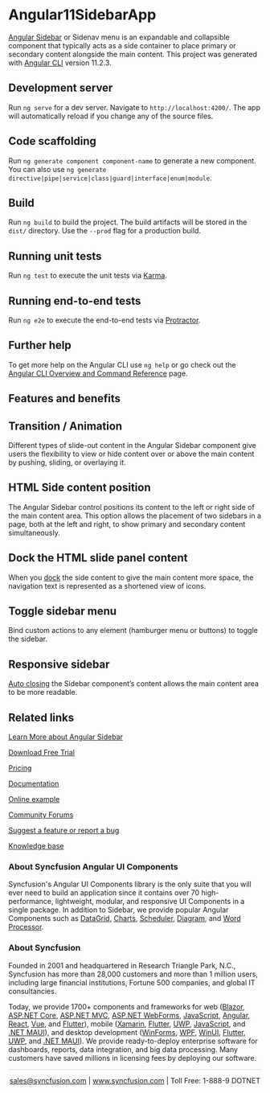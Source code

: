# Angular11SidebarApp

[Angular Sidebar](https://www.syncfusion.com/angular-ui-components/angular-sidebar?utm_source=github&utm_medium=listing&utm_campaign=angular-sidebar-github-samples) or Sidenav menu is an expandable and collapsible component that typically acts as a side container to place primary or secondary content alongside the main content. This project was generated with [Angular CLI](https://github.com/angular/angular-cli) version 11.2.3.

## Development server

Run `ng serve` for a dev server. Navigate to `http://localhost:4200/`. The app will automatically reload if you change any of the source files.

## Code scaffolding

Run `ng generate component component-name` to generate a new component. You can also use `ng generate directive|pipe|service|class|guard|interface|enum|module`.

## Build

Run `ng build` to build the project. The build artifacts will be stored in the `dist/` directory. Use the `--prod` flag for a production build.

## Running unit tests

Run `ng test` to execute the unit tests via [Karma](https://karma-runner.github.io).

## Running end-to-end tests

Run `ng e2e` to execute the end-to-end tests via [Protractor](http://www.protractortest.org/).

## Further help

To get more help on the Angular CLI use `ng help` or go check out the [Angular CLI Overview and Command Reference](https://angular.io/cli) page.

## Features and benefits
## Transition / Animation

Different types of slide-out content in the Angular Sidebar component give users the flexibility to view or hide content over or above the main content by pushing, sliding, or overlaying it.

## HTML Side content position

The Angular Sidebar control positions its content to the left or right side of the main content area. This option allows the placement of two sidebars in a page, both at the left and right, to show primary and secondary content simultaneously.

## Dock the HTML slide panel content

When you [dock](https://ej2.syncfusion.com/angular/documentation/sidebar/docking-sidebar/) the side content to give the main content more space, the navigation text is represented as a shortened view of icons.

## Toggle sidebar menu

Bind custom actions to any element (hamburger menu or buttons) to toggle the sidebar.

## Responsive sidebar

[Auto closing](https://ej2.syncfusion.com/angular/documentation/sidebar/auto-close/) the Sidebar component’s content allows the main content area to be more readable.

## Related links
[Learn More about Angular Sidebar](https://www.syncfusion.com/angular-ui-components/angular-sidebar?utm_source=github&utm_medium=listing&utm_campaign=angular-sidebar-github-samples)

[Download Free Trial](https://www.syncfusion.com/downloads/angular?utm_source=github&utm_medium=listing&utm_campaign=angular-sidebar-github-samples)

[Pricing](https://www.syncfusion.com/sales/products/angular?utm_source=github&utm_medium=listing&utm_campaign=angular-sidebar-github-samples)

[Documentation](https://ej2.syncfusion.com/angular/documentation/sidebar/getting-started/?utm_source=github&utm_medium=listing&utm_campaign=angular-sidebar-github-samples)

[Online example](https://ej2.syncfusion.com/angular/demos/#/material/sidebar/default?utm_source=github&utm_medium=listing&utm_campaign=angular-sidebar-github-samples)

[Community Forums](https://www.syncfusion.com/forums/angular-components?utm_source=github&utm_medium=listing&utm_campaign=angular-sidebar-github-samples)

[Suggest a feature or report a bug](https://www.syncfusion.com/feedback/angular?utm_source=github&utm_medium=listing&utm_campaign=angular-sidebar-github-samples)

[Knowledge base](https://www.syncfusion.com/kb/angular-components?utm_source=github&utm_medium=listing&utm_campaign=angular-sidebar-github-samples)

### About Syncfusion Angular UI Components

Syncfusion's Angular UI Components library is the only suite that you will ever need to build an application since it contains over 70 high-performance, lightweight, modular, and responsive UI Components in a single package. In addition to Sidebar, we provide popular Angular Components such as [DataGrid](https://www.syncfusion.com/angular-ui-components/angular-grid?utm_source=github&utm_medium=listing&utm_campaign=angular-sidebar-github-samples), [Charts](https://www.syncfusion.com/angular-ui-components/angular-charts?utm_source=github&utm_medium=listing&utm_campaign=angular-sidebar-github-samples), [Scheduler](https://www.syncfusion.com/angular-ui-components/angular-scheduler?utm_source=github&utm_medium=listing&utm_campaign=angular-sidebar-github-samples), [Diagram](https://www.syncfusion.com/angular-ui-components/angular-diagram?utm_source=github&utm_medium=listing&utm_campaign=angular-sidebar-github-samples), and [Word Processor](https://www.syncfusion.com/angular-ui-components/angular-word-processor?utm_source=github&utm_medium=listing&utm_campaign=angular-sidebar-github-samples).

### About Syncfusion

Founded in 2001 and headquartered in Research Triangle Park, N.C., Syncfusion has more than 28,000 customers and more than 1 million users, including large financial institutions, Fortune 500 companies, and global IT consultancies.

Today, we provide 1700+ components and frameworks for web ([Blazor](https://www.syncfusion.com/blazor-components?utm_source=github&utm_medium=listing&utm_campaign=angular-sidebar-github-samples), [ASP.NET Core](https://www.syncfusion.com/aspnet-core-ui-controls?utm_source=github&utm_medium=listing&utm_campaign=angular-sidebar-github-samples), [ASP.NET MVC](https://www.syncfusion.com/aspnet-mvc-ui-controls?utm_source=github&utm_medium=listing&utm_campaign=angular-sidebar-github-samples), [ASP.NET WebForms](https://www.syncfusion.com/jquery/aspnet-webforms-ui-controls?utm_source=github&utm_medium=listing&utm_campaign=angular-sidebar-github-samples), [JavaScript](https://www.syncfusion.com/javascript-ui-controls?utm_source=github&utm_medium=listing&utm_campaign=angular-sidebar-github-samples), [Angular](https://www.syncfusion.com/angular-ui-components?utm_source=github&utm_medium=listing&utm_campaign=angular-sidebar-github-samples), [React](https://www.syncfusion.com/react-ui-components?utm_source=github&utm_medium=listing&utm_campaign=angular-sidebar-github-samples), [Vue](https://www.syncfusion.com/vue-ui-components?utm_source=github&utm_medium=listing&utm_campaign=angular-sidebar-github-samples), and [Flutter](https://www.syncfusion.com/flutter-widgets?utm_source=github&utm_medium=listing&utm_campaign=angular-sidebar-github-samples)), mobile ([Xamarin](https://www.syncfusion.com/xamarin-ui-controls?utm_source=github&utm_medium=listing&utm_campaign=angular-sidebar-github-samples), [Flutter](https://www.syncfusion.com/flutter-widgets?utm_source=github&utm_medium=listing&utm_campaign=angular-sidebar-github-samples), [UWP](https://www.syncfusion.com/uwp-ui-controls?utm_source=github&utm_medium=listing&utm_campaign=angular-sidebar-github-samples), [JavaScript](https://www.syncfusion.com/javascript-ui-controls?utm_source=github&utm_medium=listing&utm_campaign=angular-sidebar-github-samples), and [.NET MAUI](https://www.syncfusion.com/maui-controls?utm_source=github&utm_medium=listing&utm_campaign=angular-sidebar-github-samples)), and desktop development ([WinForms](https://www.syncfusion.com/winforms-ui-controls?utm_source=github&utm_medium=listing&utm_campaign=angular-sidebar-github-samples), [WPF](https://www.syncfusion.com/wpf-controls?utm_source=github&utm_medium=listing&utm_campaign=angular-sidebar-github-samples), [WinUI](https://www.syncfusion.com/winui-controls?utm_source=github&utm_medium=listing&utm_campaign=angular-sidebar-github-samples), [Flutter](https://www.syncfusion.com/flutter-widgets?utm_source=github&utm_medium=listing&utm_campaign=angular-sidebar-github-samples), [UWP](https://www.syncfusion.com/uwp-ui-controls?utm_source=github&utm_medium=listing&utm_campaign=angular-sidebar-github-samples), and [.NET MAUI](https://www.syncfusion.com/maui-controls?utm_source=github&utm_medium=listing&utm_campaign=angular-sidebar-github-samples)). We provide ready-to-deploy enterprise software for dashboards, reports, data integration, and big data processing. Many customers have saved millions in licensing fees by deploying our software.

<hr style="height:0.3px;border:none;color:lightgrey;background-color:lightgrey;" />

<p align="center">
<a href="mailto:sales@syncfusion.com?Subject=Syncfusion Angular Sidebar - GitHub" target="_top">sales@syncfusion.com</a> | <a href="https://www.syncfusion.com?utm_source=github&utm_medium=listing&utm_campaign=angular-sidebar-github-samples)">www.syncfusion.com</a> | Toll Free: 1-888-9 DOTNET <br>
</p>

